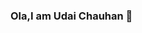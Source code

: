 ### Ola,I am Udai Chauhan 👋

<!--
**Udaichauhan284/Udaichauhan284** is a ✨ _special_ ✨ repository because its `README.md` (this file) appears on your GitHub profile.

Here are some ideas to get you started:

- 🔭 I’m currently working on Self Devlopment
- 🌱 I’m currently learning JavaScript and ReactJs
- 👯 I’m looking to collaborate on Instagram 
- 🤔 I’m looking for help with ReactJs Documentation
- 💬 Ask me about Web Development
- 📫 How to reach me: Gmail-udaichauhan284@gmail.com Twitter- @Udaichauhan10 Instagram- @UdaiChauhan284
- 😄 Pronouns: He/His
- ⚡ Fun fact: I can suggest you some awesome web series and movies also i can solve Rubic Cube 3*3. 
-->
